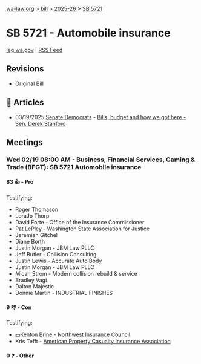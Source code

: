 [wa-law.org](/) > [bill](/bill/) > [2025-26](/bill/2025-26/) > [SB 5721](/bill/2025-26/sb/5721/)

# SB 5721 - Automobile insurance
[leg.wa.gov](https://app.leg.wa.gov/billsummary?BillNumber=5721&Year=2025&Initiative=false) | [RSS Feed](./rss.xml)

## Revisions
* [Original Bill](1/)

## 📰 Articles
* 03/19/2025 [Senate Democrats](/org/senate_democrats/) - [Bills, budget and how we got here - Sen. Derek Stanford](https://senatedemocrats.wa.gov/stanford/2025/03/19/bills-budget-and-how-we-got-here/#:~:text=SB%205721)

## Meetings
### Wed 02/19 08:00 AM - Business, Financial Services, Gaming & Trade (BFGT): SB 5721 Automobile insurance
#### 83 👍 - Pro
Testifying:
* Roger Thomason
* LoraJo Thorp
* David Forte - Office of the Insurance Commissioner
* Pat LePley - Washington State Association for Justice
* Jeremiah Gitchel
* Diane Borth
* Justin Morgan - JBM Law PLLC
* Jeff Butler - Collision Consulting
* Justin Lewis - Accurate Auto Body
* Justin Morgan - JBM Law PLLC
* Micah Strom - Modern collision rebuild & service
* Bradley Vagt
* Dalton Majestic
* Donnie Martin - INDUSTRIAL FINISHES

#### 9 👎 - Con
Testifying:
* 💵Kenton Brine - [Northwest Insurance Council](/org/northwest_insurance_council/)
* Kris Tefft - [American Property Casualty Insurance Association](/org/american_property_casualty_insurance_association/)

#### 0 ❓ - Other
